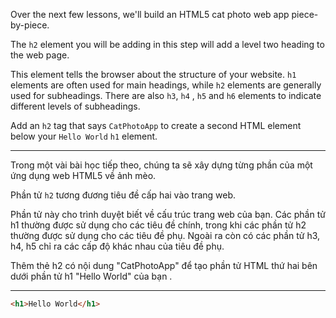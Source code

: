 Over the next few lessons, we'll build an HTML5 cat photo web app piece-by-piece.

The `h2` element you will be adding in this step will add a level two heading to the web page.

This element tells the browser about the structure of your website. `h1` elements are often used for main headings, while `h2` elements are generally used for subheadings. There are also `h3`, `h4` , `h5` and `h6` elements to indicate different levels of subheadings.

Add an `h2` tag that says `CatPhotoApp` to create a second HTML element below your `Hello World` `h1` element.

---

Trong một vài bài học tiếp theo, chúng ta sẽ xây dựng từng phần của một ứng dụng web HTML5 về ảnh mèo.

Phần tử `h2` tương đương tiêu đề cấp hai vào trang web.


Phần tử này cho trình duyệt biết về cấu trúc trang web của bạn. Các phần tử h1 thường được sử dụng cho các tiêu đề chính, trong khi các phần tử h2 thường được sử dụng cho các tiêu đề phụ. Ngoài ra còn có các phần tử h3, h4, h5 chỉ ra các cấp độ khác nhau của tiêu đề phụ.

Thêm thẻ h2 có nội dung "CatPhotoApp" để tạo phần tử HTML thứ hai bên dưới phần tử  h1 "Hello World" của bạn .

---

```html
<h1>Hello World</h1>
```
